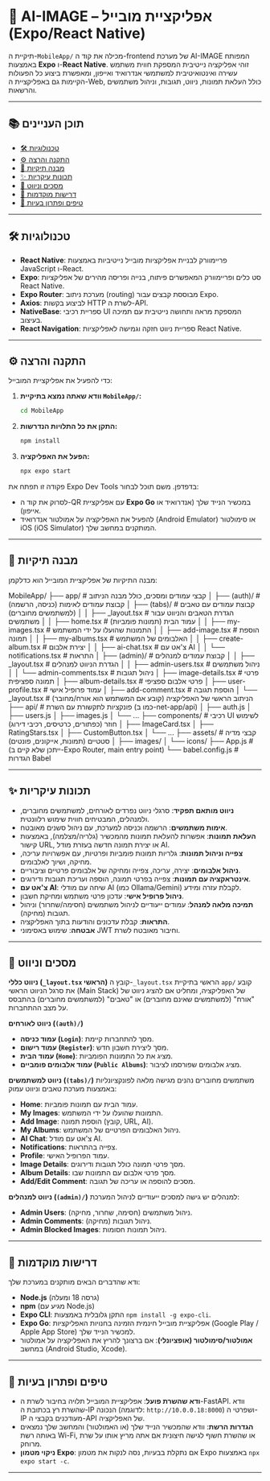 # 📱 AI-IMAGE – אפליקציית מובייל (Expo/React Native)

תיקיית ה-`MobileApp/` מכילה את קוד ה-frontend של מערכת AI-IMAGE המפותח באמצעות **Expo** ו-**React Native**. זוהי אפליקציה נייטיבית המספקת חווית משתמש עשירה ואינטואיטיבית למשתמשי אנדרואיד ואייפון, ומאפשרת ביצוע כל הפעולות הקיימות גם באפליקציית ה-Web, כולל העלאת תמונות, ניווט, תגובות, וניהול משתמשים והרשאות.

---

## 📚 תוכן העניינים

- [🛠️ טכנולוגיות](#🛠️-טכנולוגיות)
- [⚙️ התקנה והרצה](#⚙️-התקנה-והרצה)
- [📁 מבנה תיקיות](#📁-מבנה-תיקיות)
- [✨ תכונות עיקריות](#✨-תכונות-עיקריות)
- [🧭 מסכים וניווט](#🧭-מסכים-וניווט)
- [📌 דרישות מוקדמות](#📌-דרישות-מוקדמות)
- [🧩 טיפים ופתרון בעיות](#🧩-טיפים-ופתרון-בעיות)

---

## 🛠️ טכנולוגיות

* **React Native**: פריימוורק לבניית אפליקציות מובייל נייטיביות באמצעות JavaScript ו-React.
* **Expo**: סט כלים ופריימוורק המאפשרים פיתוח, בנייה ופריסה מהירים של אפליקציות React Native.
* **Expo Router**: מערכת ניתוב (routing) מבוססת קבצים עבור Expo.
* **Axios**: לביצוע בקשות HTTP לשרת ה-API.
* **NativeBase**: ספריית רכיבי UI המספקת מראה ותחושה נייטיבית עם תמיכה בעיצוב.
* **React Navigation**: ספריית ניווט חזקה וגמישה לאפליקציות React Native.

---

## ⚙️ התקנה והרצה

כדי להפעיל את אפליקציית המובייל:

1.  **וודא שאתה נמצא בתיקיית `MobileApp/`:**
    ```bash
    cd MobileApp
    ```

2.  **התקן את כל התלויות הנדרשות:**
    ```bash
    npm install
    ```

3.  **הפעל את האפליקציה:**
    ```bash
    npx expo start
    ```

פקודה זו תפתח את Expo Dev Tools בדפדפן. משם תוכל לבחור:
* לסרוק את קוד ה-QR עם אפליקציית **Expo Go** במכשיר הנייד שלך (אנדרואיד או אייפון).
* להפעיל את האפליקציה על אמולטור אנדרואיד (Android Emulator) או סימולטור iOS (iOS Simulator) המותקנים במחשב שלך.

---

## 📁 מבנה תיקיות

מבנה התיקיות של אפליקציית המובייל הוא כדלקמן:

MobileApp/
├── app/                     # קבצי עמודים ומסכים, כולל מבנה הניתוב
│   ├── (auth)/              # קבוצת עמודים לאימות (כניסה, הרשמה)
│   ├── (tabs)/              # קבוצת עמודים עם טאבים (למשתמשים מחוברים)
│   │   ├── _layout.tsx      # הגדרת הטאבים והניווט עבור משתמשים
│   │   ├── home.tsx         # עמוד הבית (תמונות פומביות)
│   │   ├── my-images.tsx    # התמונות שהועלו על ידי המשתמש
│   │   ├── add-image.tsx    # הוספת תמונה
│   │   ├── my-albums.tsx    # האלבומים של המשתמש
│   │   ├── create-album.tsx # יצירת אלבום
│   │   ├── ai-chat.tsx      # צ'אט עם AI
│   │   └── notifications.tsx # התראות
│   ├── (admin)/             # קבוצת עמודים למנהלים
│   │   ├── _layout.tsx      # הגדרת הניווט למנהלים
│   │   ├── admin-users.tsx  # ניהול משתמשים
│   │   └── admin-comments.tsx # ניהול תגובות
│   ├── image-details.tsx    # פרטי תמונה ספציפית
│   ├── album-details.tsx    # פרטי אלבום ספציפי
│   ├── user-profile.tsx     # עמוד פרופיל אישי
│   ├── add-comment.tsx      # הוספת תגובה
│   └── _layout.tsx          # הניתוב הראשי של האפליקציה (קובע אם המשתמש הוא אורח/מחובר)
├── api/                     # פונקציות לתקשורת עם השרת (כמו ב-net-app/api)
│   ├── auth.js
│   ├── users.js
│   ├── images.js
│   └── ...
├── components/              # רכיבי UI לשימוש חוזר (כפתורים, כרטיסים, רכיבי דירוג)
│   ├── ImageCard.tsx
│   ├── RatingStars.tsx
│   ├── CustomButton.tsx
│   └── ...
├── assets/                  # קבצי מדיה סטטיים (תמונות, אייקונים, פונטים)
│   ├── images/
│   └── icons/
├── App.js                   # (ייתכן שלא קיים ב-Expo Router, main entry point)
└── babel.config.js          # הגדרות Babel


---

## ✨ תכונות עיקריות

* **ניווט מותאם תפקיד**: סרגלי ניווט נפרדים לאורחים, למשתמשים מחוברים, ולמנהלים, המבטיחים חווית שימוש רלוונטית.
* **אימות משתמשים**: הרשמה וכניסה למערכת, עם ניהול סשנים מאובטח.
* **העלאת תמונות**: אפשרות להעלאת תמונות מהמכשיר (גלריה/מצלמה), באמצעות קישור URL, או יצירת תמונה חדשה בעזרת מודל AI.
* **צפייה וניהול תמונות**: גלריות תמונות פומביות ופרטיות, עם אפשרויות עריכה, מחיקה, ושיוך לאלבומים.
* **ניהול אלבומים**: יצירה, עריכה, צפייה ומחיקה של אלבומים פרטיים וציבוריים.
* **אינטראקציה עם תמונות**: צפייה בפרטי תמונה, הוספה ועריכת תגובות ודירוגים.
* **צ'אט עם AI**: שיחה עם מודלי AI (כמו Ollama/Gemini) לקבלת עזרה ומידע.
* **ניהול פרופיל אישי**: עדכון פרטי משתמש ומחיקת חשבון.
* **תמיכה מלאה למנהל**: עמודים ייעודיים לניהול משתמשים (חסימה/שחרור) וניהול תגובות (מחיקה).
* **התראות**: קבלת עדכונים והודעות בתוך האפליקציה.
* **אבטחה**: שימוש באסימוני JWT וחיבור מאובטח לשרת.

---

## 🧭 מסכים וניווט

**ניווט כללי (`_layout.tsx` הראשי)**
קובץ ה-`_layout.tsx` הראשי בתיקיית `app/` קובע את סרגל הניווט הראשי (Main Stack) של האפליקציה, ומחליט אם להציג ניווט של "אורח" (למשתמשים שאינם מחוברים) או "טאבים" (למשתמשים מחוברים) בהתבסס על מצב ההתחברות.

**ניווט לאורחים (`(auth)/`)**
* **עמוד כניסה (`Login`)**: מסך להתחברות קיימת.
* **עמוד רישום (`Register`)**: מסך ליצירת חשבון חדש.
* **עמוד הבית (`Home`)**: מציג את כל התמונות הפומביות.
* **עמוד אלבומים פומביים (`Public Albums`)**: מציג אלבומים שפורסמו לציבור.

**ניווט למשתמשים (`(tabs)/`)**
משתמשים מחוברים נהנים מגישה מלאה לפונקציונליות באמצעות מערכת טאבים וניווט עמוק:
* **Home**: עמוד הבית עם תמונות פומביות.
* **My Images**: התמונות שהועלו על ידי המשתמש.
* **Add Image**: הוספת תמונה (קובץ, URL, AI).
* **My Albums**: ניהול האלבומים הפרטיים של המשתמש.
* **AI Chat**: צ'אט עם מודל AI.
* **Notifications**: צפייה בהתראות.
* **Profile**: עמוד הפרופיל האישי.
* **Image Details**: מסך פרטי תמונה כולל תגובות ודירוגים.
* **Album Details**: מסך פרטי אלבום עם התמונות שבו.
* **Add/Edit Comment**: מסכים להוספה או עריכה של תגובה.

**ניווט למנהלים (`(admin)/`)**
למנהלים יש גישה למסכים ייעודיים לניהול המערכת:
* **Admin Users**: ניהול משתמשים (חסימה, שחרור, מחיקה).
* **Admin Comments**: ניהול תגובות (מחיקה).
* **Admin Blocked Images**: ניהול תמונות חסומות.

---

## 📌 דרישות מוקדמות

ודא שהדברים הבאים מותקנים במערכת שלך:

* **Node.js** (גרסה 18 ומעלה)
* **npm** (מגיע עם Node.js)
* **Expo CLI**: התקן גלובלית באמצעות `npm install -g expo-cli`.
* **Expo Go**: אפליקציית מובייל חינמית הזמינה בחנויות האפליקציות (Google Play / Apple App Store) למכשיר הנייד שלך.
* **אמולטור/סימולטור (אופציונלי)**: אם ברצונך להריץ את האפליקציה על אמולטור במחשב (Android Studio, Xcode).

---

## 🧩 טיפים ופתרון בעיות

* **ודא שהשרת פועל**: אפליקציית המובייל תלויה בחיבור לשרת ה-FastAPI. וודא שהשרת רץ בכתובת ה-IP הנכונה (לדוגמה: `http://10.0.0.18:8000`) ושפרטי ה-IP מעודכנים בקבצי ה-API של האפליקציה.
* **הגדרות הרשת**: וודא שהמכשיר הנייד שלך (או האמולטור) והמחשב שלך נמצאים באותה רשת Wi-Fi, או שהשרת חשוף לגישה חיצונית אם אתה מריץ אותו על שרת מרוחק.
* **ניקוי מטמון Expo**: אם נתקלת בבעיות, נסה לנקות את מטמון Expo באמצעות `npx expo start -c`.

---
